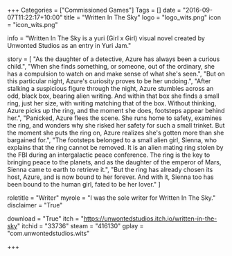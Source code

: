 +++
Categories = ["Commissioned Games"]
Tags = []
date = "2016-09-07T11:22:17+10:00"
title = "Written In The Sky"
logo = "logo_wits.png"
icon = "icon_wits.png"

info = "Written In The Sky is a yuri (Girl x Girl) visual novel created by Unwonted Studios as an entry in Yuri Jam."

story = [
	"As the daughter of a detective, Azure has always been a curious child.",
	"When she finds something, or someone, out of the ordinary, she has a compulsion to watch on and make sense of what she's seen.",
	"But on this particular night, Azure's curiosity proves to be her undoing.",
	"After stalking a suspicious figure through the night, Azure stumbles across an odd, black box, bearing alien writing. And within that box she finds a small ring, just her size, with writing matching that of the box. Without thinking, Azure picks up the ring, and the moment she does, footsteps appear behind her.",
	"Panicked, Azure flees the scene. She runs home to safety, examines the ring, and wonders why she risked her safety for such a small trinket. But the moment she puts the ring on, Azure realizes she's gotten more than she bargained for.",
	"The footsteps belonged to a small alien girl, Sienna, who explains that the ring cannot be removed. It is an alien mating ring stolen by the FBI during an intergalactic peace conference. The ring is the key to bringing peace to the planets, and as the daughter of the emperor of Mars, Sienna came to earth to retrieve it.",
	"But the ring has already chosen its host, Azure, and is now bound to her forever. And with it, Sienna too has been bound to the human girl, fated to be her lover."
]

roletitle = "Writer"
myrole = "I was the sole writer for Written In The Sky."
disclaimer = "True"

download = "True"
itch = "https://unwontedstudios.itch.io/written-in-the-sky"
itchid = "33736"
steam = "416130"
gplay = "com.unwontedstudios.wits"

+++